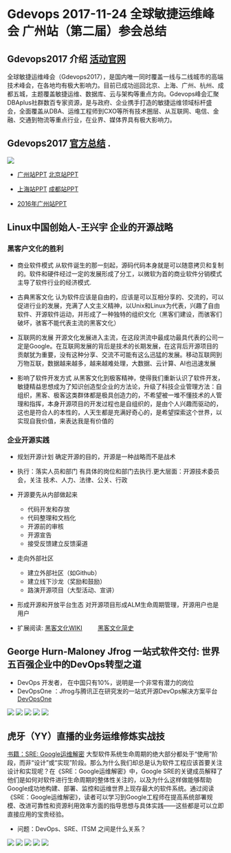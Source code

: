 # Gdevops 2017-11-24 全球敏捷运维峰会 广州站（第二届）参会总结

## Gdevops2017 介绍 [活动官网](http://gdevops.com/)
全球敏捷运维峰会（Gdevops2017），是国内唯一同时覆盖一线与二线城市的高端技术峰会，在各地均有极大影响力。目前已成功巡回北京、上海、广州、杭州、成都五城，主题覆盖敏捷运维、数据库、云与架构等重点方向。Gdevops峰会汇聚DBAplus社群数百专家资源，是与政府、企业携手打造的敏捷运维领域标杆盛会，全面覆盖从DBA、运维工程师到CXO等所有技术圈层、从互联网、电信、金融、交通到物流等重点行业，在业界、媒体界具有极大影响力。

## Gdevops2017 [官方总结](http://mp.weixin.qq.com/s?__biz=MzI4NTA1MDEwNg==&mid=2650764213&idx=1&sn=56cf6a0bac6a75f19a8e13b5e1c336a1&chksm=f3f9c620c48e4f36bbeb09709d7a674ca5c276911bfb224b28c69b544f4fe7aeabec78c50881&mpshare=1&scene=1&srcid=1126FzW5PxwM8PuXojql79Sy#rd) .

![](http://gdevops.com/images/2017guangzhou/%E5%B3%B0%E4%BC%9A%E8%BF%9B%E5%BA%A6.png)

- [广州站PPT](https://pan.baidu.com/s/1mi3jRHe#list/path=%2F)  [北京站PPT](https://pan.baidu.com/s/1pKEoWFD#list/path=%2F)

- [上海站PPT](https://pan.baidu.com/s/1c2epJEg)    [成都站PPT](https://pan.baidu.com/s/1jIHqqDw#list/path=%2F)  
- [2016年广州站PPT](https://pan.baidu.com/s/1nvCnY3J)

## Linux中国创始人-王兴宇 企业的开源战略

### 黑客户文化的胜利 
- 商业软件模式
从软件诞生的那一刻起，源码代码本身就是可以随意拷贝和复制的。软件和硬件经过一定的发展形成了分工，以微软为首的商业软件分销模式主导了软件行业的经济模式.

- 古典黑客文化
认为软件应该是自由的，应该是可以互相分享的、交流的，可以促进行业的发展，充满了人文主义精神，以Unix和Linux为代表，兴趣了自由软件、开源软件运动，并形成了一种独特的组织文化（黑客们建设，而骇客们破坏，骇客不能代表主流的黑客文化）

- 互联网的发展
开源文化发展进入主流，在这段洪流中最成功最具代表的公司一定是Google。在互联网发展的背后是技术的长期发展，在这背后开源项目的贡献犹为重要，没有这种分享、交流不可能有这么迅猛的发展。移动互联网到万物互联，数据越来越多，越来越难处理，大数据、云计算、AI也迅速发展

- 影响了软件开发方式
从黑客文化到极客精神，使得我们重新认识了软件开发，敏捷精益思想成为了知识创造型企业的方法论，升级了科技企业管理方法：自组织，黑客、极客这类群体都是极具创造力的，不希望被一堆不懂技术的人管理和指挥，本身开源项目的开发过程也是自组织的，是由个人兴趣而驱动的，这也是符合人的本性的，人天生都是充满好奇心的，是希望探索这个世界，以实现自我价值，来表达我是有价值的

### 企业开源实践

- 规划开源计划
确定开源的目的，开源是一种战略而不是战术
- 执行：落实人员和部门
有具体的岗位和部门去执行.更大层面：开源技术委员会，关注 技术、人力、法律、公关、行政
- 开源要先从内部做起来

    - 代码开发和存放
    - 代码整理和文档化
    - 开源前的审核
    - 开源宣告
    - 接受反馈建立反馈渠道

- 走向外部社区
    - 建立外部社区（如Github）
    - 建立线下沙龙（奖励和鼓励）
    - 路演开源项目（大型活动、宣讲）


- 形成开源和开放平台生态
对开源项目形成ALM生命周期管理，开源用户也是用户


- 扩展阅读: [黑客文化WIKI](http://wiki.mbalib.com/wiki/%E9%BB%91%E5%AE%A2%E6%96%87%E5%8C%96)  　　   [黑客文化简史](http://www.linuxsong.org/2010/09/hacker-history/)

## George Hurn-Maloney  Jfrog 一站式软件交付:  世界五百强企业中的DevOps转型之道

- DevOps 开发者， 在中国只有10%，说明是一个非常有潜力的岗位
- DevOpsOne ：Jfrog与腾讯正在研究发的一站式开源DevOps解决方案平台 [DevOpsOne](http://devopsone.com.cn/)

![](images/gz-GDevOps.2017/微信图片_20171126215553.jpg)
![](images/gz-GDevOps.2017/微信图片_20171126215557.jpg)
![](images/gz-GDevOps.2017/微信图片_20171126215620.jpg)
![](images/gz-GDevOps.2017/微信图片_20171126215541.jpg)
![](images/gz-GDevOps.2017/微信图片_20171126215616.jpg)


## 虎牙（YY）直播的业务运维修炼实战技

[书籍：SRE: Google运维解密](https://book.douban.com/subject/26875239/)
大型软件系统生命周期的绝大部分都处于“使用”阶段，而非“设计”或“实现”阶段。那么为什么我们却总是认为软件工程应该首要关注设计和实现呢？在《SRE：Google运维解密》中，Google SRE的关键成员解释了他们是如何对软件进行生命周期的整体性关注的，以及为什么这样做能够帮助Google成功地构建、部署、监控和运维世界上现存最大的软件系统。通过阅读《SRE：Google运维解密》，读者可以学习到Google工程师在提高系统部署规模、改进可靠性和资源利用效率方面的指导思想与具体实践——这些都是可以立即直接应用的宝贵经验。

- 问题：DevOps、SRE、ITSM 之间是什么关系？

![](images/gz-GDevOps.2017/微信图片_20171126215612.jpg)
![](images/gz-GDevOps.2017/微信图片_20171126215602.jpg)
![](images/gz-GDevOps.2017/微信图片_20171126215549.jpg)
![](images/gz-GDevOps.2017/微信图片_20171126215608.jpg)
![](images/gz-GDevOps.2017/微信图片_20171126215605.jpg)